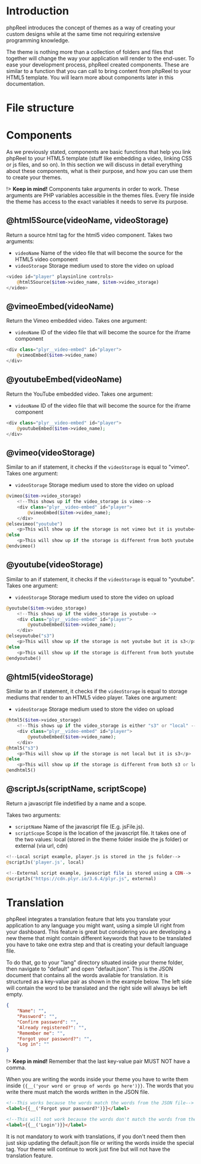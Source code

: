 # Introduction
phpReel introduces the concept of themes as a way of creating your custom designs while at the same time not requiring extensive programming knowledge.

The theme is nothing more than a collection of folders and files that together will change the way your application will render to the end-user. To ease your development process, phpReel created components. These are similar to a function that you can call to bring content from phpReel to your HTML5 template. You will learn more about components later in this documentation.

# File structure


# Components
As we previously stated, components are basic functions that help you link phpReel to your HTML5 template (stuff like embedding a video, linking CSS or js files, and so on). In this section we will discuss in detail everything about these components, what is their purpose, and how you can use them to create your themes.

!> **Keep in mind!** Components take arguments in order to work. These arguments are PHP variables accessible in the themes files. Every file inside the theme has access to the exact variables it needs to serve its purpose.

## @html5Source(videoName, videoStorage)
Return a source html tag for the html5 video component.
Takes two arguments:
- `videoName` Name of the video file that will become the source for the HTML5 video component
- `videoStorage` Storage medium used to store the video on upload

```php
<video id="player" playsinline controls>
	@html5Source($item->video_name, $item->video_storage)
</video>
```

## @vimeoEmbed(videoName)
Return the Vimeo embedded video.
Takes one argument:
- `videoName` ID of the video file that will become the source for the iframe component

```php
<div class="plyr__video-embed" id="player">
    @vimeoEmbed($item->video_name)
</div>
```

## @youtubeEmbed(videoName)
Return the YouTube embedded video.
Takes one argument:
- `videoName` ID of the video file that will become the source for the iframe component

```php
<div class="plyr__video-embed" id="player">
    @youtubeEmbed($item->video_name);
</div>
```

## @vimeo(videoStorage)
Similar to an if statement, it checks if the `videoStorage` is equal to "vimeo".
Takes one argument:
- `videoStorage` Storage medium used to store the video on upload

```php
@vimeo($item->video_storage)
	<!--This shows up if the video_storage is vimeo-->
	<div class="plyr__video-embed" id="player">
	    @vimeoEmbed($item->video_name);
	</div>
@elsevimeo("youtube")
	<p>This will show up if the storage is not vimeo but it is youtube</p>
@else
	<p>This will show up if the storage is different from both youtube or vimeo</p>
@endvimeo()
```


## @youtube(videoStorage)
Similar to an if statement, it checks if the `videoStorage` is equal to "youtube".
Takes one argument:
- `videoStorage` Storage medium used to store the video on upload

```php
@youtube($item->video_storage)
	<!--This shows up if the video_storage is youtube-->
	<div class="plyr__video-embed" id="player">
	    @youtubeEmbed($item->video_name);
	</div>
@elseyoutube("s3")
	<p>This will show up if the storage is not youtube but it is s3</p>
@else
	<p>This will show up if the storage is different from both youtube or s3</p>
@endyoutube()
```

## @html5(videoStorage)
Similar to an if statement, it checks if the `videoStorage` is equal to storage mediums that render to an HTML5 video player.
Takes one argument:
- `videoStorage` Storage medium used to store the video on upload

```php
@html5($item->video_storage)
	<!--This shows up if the video_storage is either "s3" or "local" -->
	<div class="plyr__video-embed" id="player">
	    @youtubeEmbed($item->video_name);
	</div>
@html5("s3")
	<p>This will show up if the storage is not local but it is s3</p>
@else
	<p>This will show up if the storage is different from both s3 or local</p>
@endhtml5()
```

## @scriptJs(scriptName, scriptScope)
Return a javascript file indetified by a name and a scope.

Takes two arguments:
- `scriptName` Name of the javascript file (E.g. jsFile.js).
- `scriptScope` Scope is the location of the javascript file. It takes one of the two values: local (stored in the theme folder inside the js folder) or external (via url, cdn)

```php
<!--Local script example, player.js is stored in the js folder-->
@scriptJs('player.js', local)

<!--External script example, javascript file is stored using a CDN-->
@scriptJs("https://cdn.plyr.io/3.6.4/plyr.js", external)
```

# Translation
phpReel integrates a translation feature that lets you translate your application to any language you might want, using a simple UI right from your dashboard. This feature is great but considering you are developing a new theme that might contain different keywords that have to be translated you have to take one extra step and that is creating your default language file.

To do that, go to your "lang" directory situated inside your theme folder, then navigate to "default" and open "default.json". This is the JSON document that contains all the words available for translation. It is structured as a key-value pair as shown in the example below. The left side will contain the word to be translated and the right side will always be left empty. 
```json
{
	"Name": "",
	"Password": "",
	"Confirm password": "",
	"Already registered?": "",
	"Remember me": "",
	"Forgot your password?": "",
	"Log in": ""
}
```

!> **Keep in mind!** Remember that the last key-value pair MUST NOT have a comma.

When you are writing the words inside your theme you have to write them inside `{{__('your word or group of words go here')}}`. The words that you write there must match the words written in the JSON file.
```html
<!--This works because the words match the words from the JSON file-->
<label>{{__('Forgot your password?')}}</label>

<!--This will not work because the words don't match the words from the JSON file-->
<label>{{__('Login')}}</label>
```

It is not mandatory to work with translations, if you don't need them then just skip updating the default.json file or writing the words inside the special tag. Your theme will continue to work just fine but will not have the translation feature.
